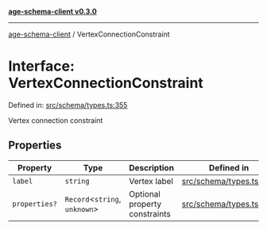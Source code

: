 [**age-schema-client v0.3.0**](../index.md)

***

[age-schema-client](/ageSchemaClient/api-generated/index.md) / VertexConnectionConstraint

# Interface: VertexConnectionConstraint

Defined in: [src/schema/types.ts:355](https://github.com/standardbeagle/ageSchemaClient/blob/main/src/schema/types.ts#L355)

Vertex connection constraint

## Properties

| Property | Type | Description | Defined in |
| ------ | ------ | ------ | ------ |
| <a id="label"></a> `label` | `string` | Vertex label | [src/schema/types.ts:359](https://github.com/standardbeagle/ageSchemaClient/blob/main/src/schema/types.ts#L359) |
| <a id="properties"></a> `properties?` | `Record`\<`string`, `unknown`\> | Optional property constraints | [src/schema/types.ts:364](https://github.com/standardbeagle/ageSchemaClient/blob/main/src/schema/types.ts#L364) |
